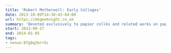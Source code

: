 ```yaml
---
title: 'Robert Motherwell: Early Collages'
date: 2013-10-09T14:30:43-04:00
url: https://mkgeeknight.co.uk
summary: 'Devoted exclusively to papier collés and related works on paper from the 1940s and early 1950s by Robert Motherwell, this exhibition features nearly sixty artworks and examines the American artist''s origins and his engagement with collage.'
start: 2013-09-27
end: 2014-01-05
tags:
- venue:87g8q2mr+5c
---
```


